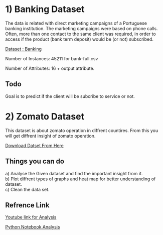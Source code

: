 # 1) Banking Dataset
The data is related with direct marketing campaigns of a Portuguese banking institution. 
   The marketing campaigns were based on phone calls. Often, more than one contact to the same client was required, 
   in order to access if the product (bank term deposit) would be (or not) subscribed.     

[Dataset : Banking](https://drive.google.com/file/d/11rOqkyXp1IFTkYI82v2hyQDOzEidXNrq/view?usp=sharing)

Number of Instances: 45211 for bank-full.csv 

Number of Attributes: 16 + output attribute.

## Todo
Goal is to predict if the client will be subcribe to service or not.
# 2) Zomato Dataset
This dataset is about zomato operation in diffrent countires. From this you will get diffrent insight of zomato operation.

[Download Datset From Here](https://www.kaggle.com/datasets/sdolezel/black-friday/download?datasetVersionNumber=1)

## Things you can do
a) Analyse the Given dataset and find the important insight from it.  
b) Plot diffrent types of graphs and heat map for better understanding of dataset.  
c) Clean the data set.

## Refrence Link

[Youtube link for Analysis](https://youtu.be/F-X82zhIfBo)

[Python Notebook Analysis](https://github.com/krishnaik06/5-Days-Live-EDA-and-Feature-Engineering/blob/main/1-EDA%20And%20Feature%20Engineering.ipynb)
